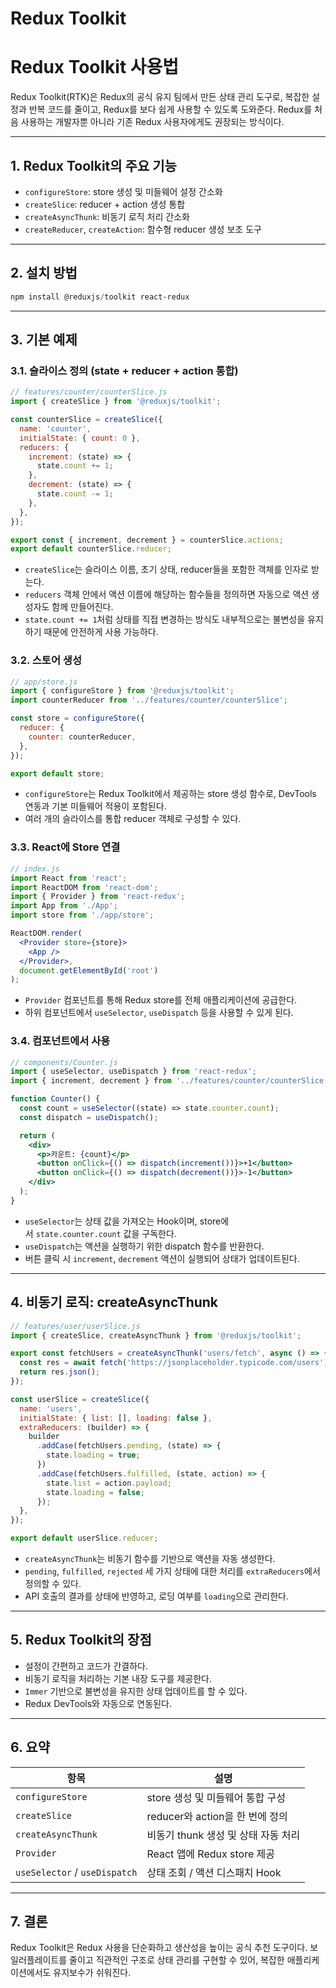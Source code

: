 # Redux Toolkit

# Redux Toolkit 사용법

Redux Toolkit(RTK)은 Redux의 공식 유지 팀에서 만든 상태 관리 도구로, 복잡한 설정과 반복 코드를 줄이고, Redux를 보다 쉽게 사용할 수 있도록 도와준다. Redux를 처음 사용하는 개발자뿐 아니라 기존 Redux 사용자에게도 권장되는 방식이다.

---

## 1. Redux Toolkit의 주요 기능

- `configureStore`: store 생성 및 미들웨어 설정 간소화
- `createSlice`: reducer + action 생성 통합
- `createAsyncThunk`: 비동기 로직 처리 간소화
- `createReducer`, `createAction`: 함수형 reducer 생성 보조 도구

---

## 2. 설치 방법

```powershell
npm install @reduxjs/toolkit react-redux
```

---

## 3. 기본 예제

### 3.1. 슬라이스 정의 (state + reducer + action 통합)

```jsx
// features/counter/counterSlice.js
import { createSlice } from '@reduxjs/toolkit';

const counterSlice = createSlice({
  name: 'counter',
  initialState: { count: 0 },
  reducers: {
    increment: (state) => {
      state.count += 1;
    },
    decrement: (state) => {
      state.count -= 1;
    },
  },
});

export const { increment, decrement } = counterSlice.actions;
export default counterSlice.reducer;
```

- `createSlice`는 슬라이스 이름, 초기 상태, reducer들을 포함한 객체를 인자로 받는다.
- `reducers` 객체 안에서 액션 이름에 해당하는 함수들을 정의하면 자동으로 액션 생성자도 함께 만들어진다.
- `state.count += 1`처럼 상태를 직접 변경하는 방식도 내부적으로는 불변성을 유지하기 때문에 안전하게 사용 가능하다.

### 3.2. 스토어 생성

```jsx
// app/store.js
import { configureStore } from '@reduxjs/toolkit';
import counterReducer from '../features/counter/counterSlice';

const store = configureStore({
  reducer: {
    counter: counterReducer,
  },
});

export default store;
```

- `configureStore`는 Redux Toolkit에서 제공하는 store 생성 함수로, DevTools 연동과 기본 미들웨어 적용이 포함된다.
- 여러 개의 슬라이스를 통합 reducer 객체로 구성할 수 있다.

### 3.3. React에 Store 연결

```jsx
// index.js
import React from 'react';
import ReactDOM from 'react-dom';
import { Provider } from 'react-redux';
import App from './App';
import store from './app/store';

ReactDOM.render(
  <Provider store={store}>
    <App />
  </Provider>,
  document.getElementById('root')
);
```

- `Provider` 컴포넌트를 통해 Redux store를 전체 애플리케이션에 공급한다.
- 하위 컴포넌트에서 `useSelector`, `useDispatch` 등을 사용할 수 있게 된다.

### 3.4. 컴포넌트에서 사용

```jsx
// components/Counter.js
import { useSelector, useDispatch } from 'react-redux';
import { increment, decrement } from '../features/counter/counterSlice';

function Counter() {
  const count = useSelector((state) => state.counter.count);
  const dispatch = useDispatch();

  return (
    <div>
      <p>카운트: {count}</p>
      <button onClick={() => dispatch(increment())}>+1</button>
      <button onClick={() => dispatch(decrement())}>-1</button>
    </div>
  );
}
```

- `useSelector`는 상태 값을 가져오는 Hook이며, store에서 `state.counter.count` 값을 구독한다.
- `useDispatch`는 액션을 실행하기 위한 dispatch 함수를 반환한다.
- 버튼 클릭 시 `increment`, `decrement` 액션이 실행되어 상태가 업데이트된다.

---

## 4. 비동기 로직: createAsyncThunk

```jsx
// features/user/userSlice.js
import { createSlice, createAsyncThunk } from '@reduxjs/toolkit';

export const fetchUsers = createAsyncThunk('users/fetch', async () => {
  const res = await fetch('https://jsonplaceholder.typicode.com/users');
  return res.json();
});

const userSlice = createSlice({
  name: 'users',
  initialState: { list: [], loading: false },
  extraReducers: (builder) => {
    builder
      .addCase(fetchUsers.pending, (state) => {
        state.loading = true;
      })
      .addCase(fetchUsers.fulfilled, (state, action) => {
        state.list = action.payload;
        state.loading = false;
      });
  },
});

export default userSlice.reducer;
```

- `createAsyncThunk`는 비동기 함수를 기반으로 액션을 자동 생성한다.
- `pending`, `fulfilled`, `rejected` 세 가지 상태에 대한 처리를 `extraReducers`에서 정의할 수 있다.
- API 호출의 결과를 상태에 반영하고, 로딩 여부를 `loading`으로 관리한다.

---

## 5. Redux Toolkit의 장점

- 설정이 간편하고 코드가 간결하다.
- 비동기 로직을 처리하는 기본 내장 도구를 제공한다.
- `Immer` 기반으로 불변성을 유지한 상태 업데이트를 할 수 있다.
- Redux DevTools와 자동으로 연동된다.

---

## 6. 요약

| **항목** | **설명** |
| --- | --- |
| `configureStore` | store 생성 및 미들웨어 통합 구성 |
| `createSlice` | reducer와 action을 한 번에 정의 |
| `createAsyncThunk` | 비동기 thunk 생성 및 상태 자동 처리 |
| `Provider` | React 앱에 Redux store 제공 |
| `useSelector` / `useDispatch` | 상태 조회 / 액션 디스패치 Hook |

---

## 7. 결론

Redux Toolkit은 Redux 사용을 단순화하고 생산성을 높이는 공식 추천 도구이다. 보일러플레이트를 줄이고 직관적인 구조로 상태 관리를 구현할 수 있어, 복잡한 애플리케이션에서도 유지보수가 쉬워진다.